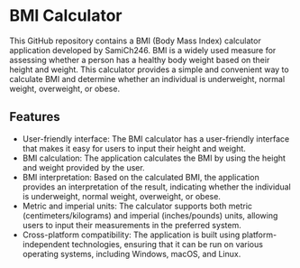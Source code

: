 # BMI Calculator

This GitHub repository contains a BMI (Body Mass Index) calculator application developed by SamiCh246. BMI is a widely used measure for assessing whether a person has a healthy body weight based on their height and weight. This calculator provides a simple and convenient way to calculate BMI and determine whether an individual is underweight, normal weight, overweight, or obese.

## Features

- User-friendly interface: The BMI calculator has a user-friendly interface that makes it easy for users to input their height and weight.
- BMI calculation: The application calculates the BMI by using the height and weight provided by the user.
- BMI interpretation: Based on the calculated BMI, the application provides an interpretation of the result, indicating whether the individual is underweight, normal weight, overweight, or obese.
- Metric and imperial units: The calculator supports both metric (centimeters/kilograms) and imperial (inches/pounds) units, allowing users to input their measurements in the preferred system.
- Cross-platform compatibility: The application is built using platform-independent technologies, ensuring that it can be run on various operating systems, including Windows, macOS, and Linux.

